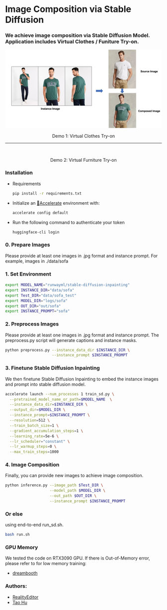 # Image Composition via Stable Diffusion 

### We achieve image composition via Stable Diffusion Model. Application includes Virtual Clothes / Funiture Try-on.

<!-- ![Example 1](docs/image_composition-1.png "Title") -->
<p align = "center">
    <img src="docs/image_composition-1.png" alt>
</p>
<p align = "center">
    Demo 1: Virtual Clothes Try-on
</p>

---
<!-- ![Example 2](docs/image_composition-2.png "Title") -->
<p align = "center">
    <img src="docs/image_composition-2.png" alt>
</p>
<p align = "center">
    Demo 2: Virtual Furniture Try-on
</p>

### Installation
* Requirements
  ```bash
  pip install -r requirements.txt
  ```

* Initialize an [🤗Accelerate](https://github.com/huggingface/accelerate/) environment with:
  ```bash
  accelerate config default
  ```

* Run the following command to authenticate your token

  ```bash
  huggingface-cli login
  ```

### 0. Prepare Images
Please provide at least one images in .jpg format and instance prompt.
For example, images in ./data/sofa

### 1. Set Environment
```bash
export MODEL_NAME="runwayml/stable-diffusion-inpainting"
export INSTANCE_DIR="data/sofa"
export Test_DIR="data/sofa_test"
export MODEL_DIR="logs/sofa"
export OUT_DIR="out/sofa"
export INSTANCE_PROMPT="sofa"
```

### 2. Preprocess Images
Please provide at least one images in .jpg format and instance prompt. The preprocess.py script will generate captions and instance masks.

```bash
python preprocess.py --instance_data_dir $INSTANCE_DIR \
                     --instance_prompt $INSTANCE_PROMPT
```

### 3. Finetune Stable Diffusion Inpainting
We then finetune Stable Diffusion Inpainting to embed the instance images and prompt into stable diffusion model.

```bash
accelerate launch --num_processes 1 train_sd.py \
  --pretrained_model_name_or_path=$MODEL_NAME  \
  --instance_data_dir=$INSTANCE_DIR \
  --output_dir=$MODEL_DIR \
  --instance_prompt=$INSTANCE_PROMPT \
  --resolution=512 \
  --train_batch_size=1 \
  --gradient_accumulation_steps=1 \
  --learning_rate=5e-6 \
  --lr_scheduler="constant" \
  --lr_warmup_steps=0 \
  --max_train_steps=1000
```

### 4. Image Composition
Finally, you can provide new images to achieve image composition.

```bash
python inference.py --image_path $Test_DIR \
                    --model_path $MODEL_DIR \
                    --out_path $OUT_DIR \
                    --instance_prompt $INSTANCE_PROMPT
```

### Or else
using end-to-end run_sd.sh.

```bash
bash run.sh
```

### GPU Memory
We tested the code on RTX3090 GPU. If there is Out-of-Memory error, please refer to for low memory training: 

* [dreambooth](https://github.com/huggingface/diffusers/tree/main/examples/dreambooth)

### Authors:
* [RealityEditor](https://realityeditor.com.cn)
* [Tao Hu](https://tau-yihouxiang.github.io)
